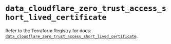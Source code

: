 # `data_cloudflare_zero_trust_access_short_lived_certificate`

Refer to the Terraform Registry for docs: [`data_cloudflare_zero_trust_access_short_lived_certificate`](https://registry.terraform.io/providers/cloudflare/cloudflare/5.2.0/docs/data-sources/zero_trust_access_short_lived_certificate).
